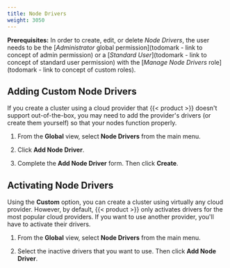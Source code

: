 ```yaml
---
title: Node Drivers
weight: 3050
---
```


**Prerequisites:** In order to create, edit, or delete _Node Drivers_, the user needs to be the [_Administrator_ global permission](todomark - link to concept of admin permission) or a [_Standard User_](todomark - link to concept of standard user permission) with the [_Manage Node Drivers_ role](todomark - link to concept of custom roles).

## Adding Custom Node Drivers

If you create a cluster using a cloud provider that {{< product >}} doesn't support out-of-the-box, you may need to add the provider's drivers (or create them yourself) so that your nodes function properly.

1.	From the **Global** view, select **Node Drivers** from the main menu.

2.	Click **Add Node Driver**.

3.	Complete the **Add Node Driver** form. Then click **Create**.

## Activating Node Drivers

Using the **Custom** option, you can create a cluster using virtually any cloud provider. However, by default, {{< product >}} only activates drivers for the most popular cloud providers. If you want to use another provider, you'll have to activate their drivers.

1.	From the **Global** view, select **Node Drivers** from the main menu.

2.	Select the inactive drivers that you want to use. Then click **Add Node Driver**.

